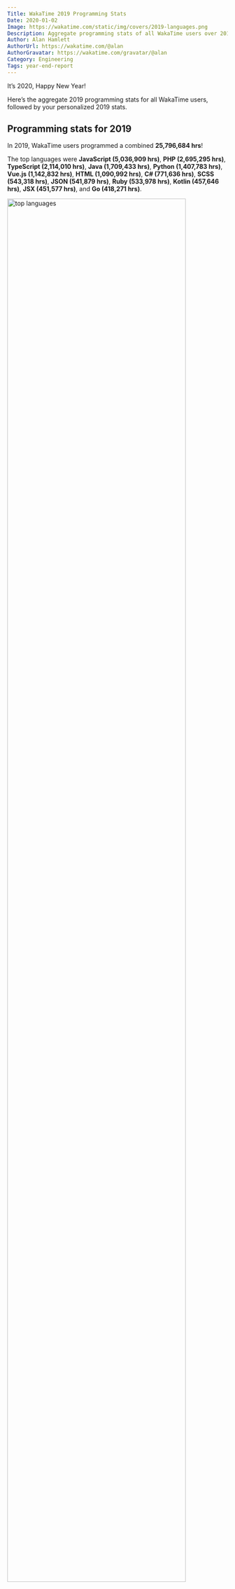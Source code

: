 ```yaml
---
Title: WakaTime 2019 Programming Stats
Date: 2020-01-02
Image: https://wakatime.com/static/img/covers/2019-languages.png
Description: Aggregate programming stats of all WakaTime users over 2019.
Author: Alan Hamlett
AuthorUrl: https://wakatime.com/@alan
AuthorGravatar: https://wakatime.com/gravatar/@alan
Category: Engineering
Tags: year-end-report
---
```


It’s 2020, Happy New Year!

Here’s the aggregate 2019 programming stats for all WakaTime users, followed by your personalized 2019 stats.

## Programming stats for 2019

In 2019, WakaTime users programmed a combined **25,796,684 hrs**!

The top languages were
**JavaScript (5,036,909 hrs)**,
**PHP (2,695,295 hrs)**,
**TypeScript (2,114,010 hrs)**,
**Java (1,709,433 hrs)**,
**Python (1,407,783 hrs)**,
**Vue.js (1,142,832 hrs)**,
**HTML (1,090,992 hrs)**,
**C# (771,636 hrs)**,
**SCSS (543,318 hrs)**,
**JSON (541,879 hrs)**,
**Ruby (533,978 hrs)**,
**Kotlin (457,646 hrs)**,
**JSX (451,577 hrs)**,
and **Go (418,271 hrs)**.

<img src="https://wakatime.com/share/all-users-stats/2019-languages.png" class="img-thumbnail" alt="top languages" style="width:90%" />

In 2019, TypeScript overtook Java for 3rd place.
JavaScript + TypeScript still hold the lead when combined as they’re used three times more than any other language.
We’re personally happy to see Python holds 5th place again this year, since WakaTime heavily utilizes Python and Flask.

The top text editors were
**VS Code (12,059,899 hrs)**,
**PhpStorm (2,249,455 hrs)**,
**IntelliJ (1,863,507 hrs)**,
**Chrome (1,543,578 hrs)**,
**Android Studio (1,374,707 hrs)**,
**Sublime Text (1,265,485 hrs)**,
**WebStorm (1,093,567 hrs)**,
**Visual Studio (860,975 hrs)**,
**Vim (673,527 hrs)**,
**PyCharm (640,924 hrs)**,
**Atom (586,239 hrs)**,
**GoLand (173,913 hrs)**,
**Emacs (171,210 hrs)**,
**RubyMine (154,075 hrs)**,
**Eclipse (151,967 hrs)**,
**Rider (122,118 hrs)**,
**Xcode (121,435 hrs)**,
**NetBeans (87,572 hrs)**,
**CLion (60,860 hrs)**,
**Coda (53,563 hrs)**.
and **Sketch (48,775 hrs)**.

<img src="https://wakatime.com/share/all-users-stats/2019-editors.png" class="img-thumbnail" alt="top editors" style="width:90%" />

VS Code still holds 1st place this year, and the gap increased from 1st to 2nd since 2018.
Combine all Jetbrains IDEs and they’re only half the usage of VS Code.
Sublime Text usage decreased in 2019, dropping from 3rd to 6th place.
Atom really is dead... it’s usage was cut in half in 2019, most likely as developers switched to VS Code.

The top operating systems used were
**Mac (12,641,894 hrs)**,
**Windows (8,429,597 hrs)**,
and **Linux (4,690,349 hrs)**.

<img src="https://wakatime.com/share/all-users-stats/2019-operating_systems.png" class="img-thumbnail" alt="top operating systems" style="width:90%" />

These aggregate 2019 stats are also <a href="https://wakatime.com/api/v1/stats/2019">available as JSON</a>.

See your personalized report for 2019 here:

<a href="https://wakatime.com/a-look-back-at-2019" style="
  font-size:16px;
  font-weight:700;
  padding:15px 40px;
  color:#fff;
  background-color:#2595ff;
  border-color:#0b89ff;
  text-decoration:none;
  display:inline-block;
  margin-bottom: 0;
  text-align: center;
  vertical-align: middle;
  touch-action: manipulation;
  cursor: pointer;
  background-image: none;
  border: 1px solid transparent;
  white-space: nowrap;
  line-height: 1.428571429;
  border-radius: 4px;
  -webkit-user-select: none;
  -moz-user-select: none;
  -ms-user-select: none;">View your personalized 2019 stats</a>

## Milestones

🚀 **200k+ users** - Over 200k programmers are using WakaTime.

🔰 **Repo badges** - show your total coding activity with a WakaTime [repo badge][repo badge].

⌛ **Project totals** - see the total time you’ve coded in a project from a [project’s dashboard][projects].

📫 **Share weekly report emails** - BCC for your email reports, available from your [notification settings][notifications].

📊 **Anonymous team dashboards** - [turn this on][dashboards] and only project totals are displayed, individual dev times are hidden.


[dashboards]: https://wakatime.com/settings/orgs
[notifications]: https://wakatime.com/settings/notifications
[repo badge]: https://wakatime.com/share/badges
[projects]: https://wakatime.com/projects
